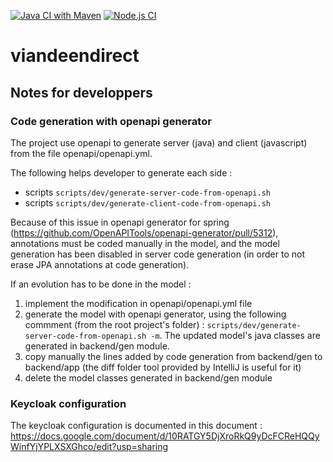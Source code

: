 [![Java CI with Maven](https://github.com/benjaminpochat/viandeendirect/actions/workflows/maven.yml/badge.svg)](https://github.com/benjaminpochat/viandeendirect/actions/workflows/maven.yml) [![Node.js CI](https://github.com/benjaminpochat/viandeendirect/actions/workflows/node.js.yml/badge.svg)](https://github.com/benjaminpochat/viandeendirect/actions/workflows/node.js.yml)

# viandeendirect

## Notes for developpers

### Code generation with openapi generator

The project use openapi to generate server (java) and client (javascript) from the file openapi/openapi.yml. 

The following helps developer to generate each side :
* scripts `scripts/dev/generate-server-code-from-openapi.sh`
* scripts `scripts/dev/generate-client-code-from-openapi.sh`

Because of this issue in openapi generator for spring (https://github.com/OpenAPITools/openapi-generator/pull/5312), annotations must be coded manually in the model, and the model generation has been disabled in server code generation (in order to not erase JPA annotations at code generation).

If an evolution has to be done in the model :
1. implement the modification in openapi/openapi.yml file
2. generate the model with openapi generator, using the following commment (from the root project's folder) :
  `scripts/dev/generate-server-code-from-openapi.sh -m`. The updated model's java classes are generated in backend/gen module.
3. copy manually the lines added by code generation from backend/gen to backend/app (the diff folder tool provided by IntelliJ is useful for it)
4. delete the model classes generated in backend/gen module 

### Keycloak configuration

The keycloak configuration is documented in this document :
https://docs.google.com/document/d/10RATGY5DjXroRkQ9yDcFCReHQQyWinfYjYPLXSXGhco/edit?usp=sharing
